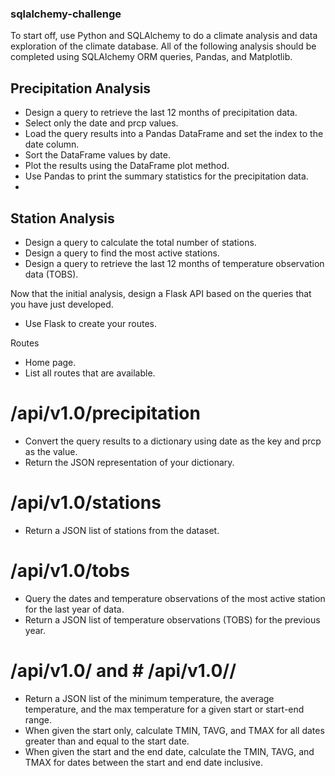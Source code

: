 ### **sqlalchemy-challenge**

To start off, use Python and SQLAlchemy to do a climate analysis and data exploration of the climate database. All of the following analysis should be completed using SQLAlchemy ORM queries, Pandas, and Matplotlib.

## **Precipitation Analysis**

- Design a query to retrieve the last 12 months of precipitation data.
- Select only the date and prcp values.
- Load the query results into a Pandas DataFrame and set the index to the date column.
- Sort the DataFrame values by date.
- Plot the results using the DataFrame plot method.
- Use Pandas to print the summary statistics for the precipitation data.
- 
## Station Analysis

- Design a query to calculate the total number of stations.
- Design a query to find the most active stations.
- Design a query to retrieve the last 12 months of temperature observation data (TOBS).

Now that the initial analysis, design a Flask API based on the queries that you have just developed.

- Use Flask to create your routes.

Routes

  - Home page.
  - List all routes that are available.
# /api/v1.0/precipitation
  - Convert the query results to a dictionary using date as the key and prcp as the value.
  - Return the JSON representation of your dictionary.
# /api/v1.0/stations
  - Return a JSON list of stations from the dataset.
# /api/v1.0/tobs
  - Query the dates and temperature observations of the most active station for the last year of data.
  - Return a JSON list of temperature observations (TOBS) for the previous year.
# /api/v1.0/<start> and # /api/v1.0/<start>/<end>
  - Return a JSON list of the minimum temperature, the average temperature, and the max temperature for a given start or start-end range.
  - When given the start only, calculate TMIN, TAVG, and TMAX for all dates greater than and equal to the start date.
  - When given the start and the end date, calculate the TMIN, TAVG, and TMAX for dates between the start and end date inclusive.